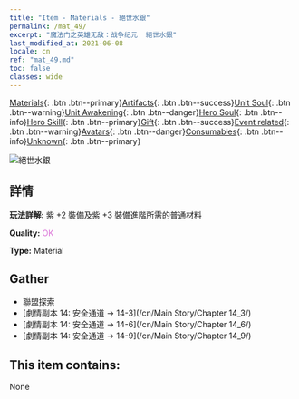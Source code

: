 ```yaml
---
title: "Item - Materials - 絕世水銀"
permalink: /mat_49/
excerpt: "魔法门之英雄无敌：战争纪元  絕世水銀"
last_modified_at: 2021-06-08
locale: cn
ref: "mat_49.md"
toc: false
classes: wide
---
```

 [Materials](/ItemsCN/){: .btn .btn--primary}[Artifacts](/ItemsCN/Artifacts/){: .btn .btn--success}[Unit Soul](/ItemsCN/UnitSoul/){: .btn .btn--warning}[Unit Awakening](/ItemsCN/UnitAwakening/){: .btn .btn--danger}[Hero Soul](/ItemsCN/HeroSoul/){: .btn .btn--info}[Hero Skill](/ItemsCN/HeroSkill/){: .btn .btn--primary}[Gift](/ItemsCN/Gift/){: .btn .btn--success}[Event related](/ItemsCN/Events/){: .btn .btn--warning}[Avatars](/ItemsCN/Avatars/){: .btn .btn--danger}[Consumables](/ItemsCN/Consumables/){: .btn .btn--info}[Unknown](/ItemsCN/Unknown/){: .btn .btn--primary}

 ![絕世水銀](/images/t/i_cailiao_shuiyin2.png)

## 詳情
 **玩法詳解:** 紫 +2 裝備及紫 +3 裝備進階所需的普通材料

 **Quality:** <span style="color: #DA70D6">OK</span>

 **Type:** Material

## Gather

*    聯盟探索 
*    [劇情副本 14: 安全通道 -> 14-3](/cn/Main Story/Chapter 14_3/) 
*    [劇情副本 14: 安全通道 -> 14-6](/cn/Main Story/Chapter 14_6/) 
*    [劇情副本 14: 安全通道 -> 14-9](/cn/Main Story/Chapter 14_9/) 

## This item contains:

  None

